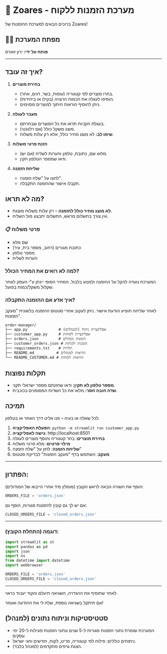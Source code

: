 # 🛒 Zoares - מערכת הזמנות ללקוח

ברוכים הבאים למערכת ההזמנות של Zoares!

## 👨‍💻 מפתח המערכת
**פותח על ידי:** ירון זוארס

---

## איך זה עובד?

1. **בחירת מוצרים**
   - בחרו מוצרים לפי קטגוריה (עופות, בשר, דגים, אחר).
   - הוסיפו לעגלה את הכמות הרצויה (בקילו או ביחידות).
   - ניתן להוסיף הוראות חיתוך למוצרים מסוימים.

2. **מעבר לעגלה**
   - בעגלת הקניות תראו את כל המוצרים שבחרתם.
   - מוצג משקל כולל (אם רלוונטי).
   - **שימו לב:** לא מוצג מחיר כולל, אלא רק עלות משלוח.

3. **הזנת פרטי משלוח**
   - מלאו שם, כתובת, טלפון והערות לשליח (אם יש).
   - ודאו שמספר הטלפון תקין.

4. **שליחת הזמנה**
   - לחצו על "שלח הזמנה".
   - תקבלו אישור שההזמנה התקבלה.

## מה לא תראו?
- **לא מוצג מחיר כולל להזמנה** – רק עלות משלוח מוצגת.
- אין צורך בתשלום מראש, התשלום יתבצע מול השליח.

### 📋 פרטי משלוח
- שם מלא
- כתובת מגורים (רחוב, מספר בית, עיר)
- מספר טלפון
- הערות לשליח

### למה לא רואים את המחיר הכולל?
המערכת נועדה להקל על ההזמנה ולמנוע בלבול. המחיר הסופי יינתן ע"י העסק לאחר שקלול משקל/כמות בפועל.

### איך אדע אם ההזמנה התקבלה?
לאחר שליחה תופיע הודעת אישור. ניתן לעקוב אחרי סטטוס ההזמנה בלשונית "מעקב הזמנות".

```
order-manager/
├── app.py              # אפליקציית ניהול (למנהלים)
├── customer_app.py     # אפליקציית לקוחות
├── orders.json         # הזמנות מנהלים
├── customer_orders.json # הזמנות לקוחות
├── requirements.txt    # תלויות
├── README.md          # הוראות למנהלים
└── README_CUSTOMER.md # הוראות לקוחות
```

## תקלות נפוצות
- **מספר טלפון לא תקין:** ודאו שהזנתם מספר ישראלי תקני.
- **שדה חובה חסר:** מלאו את כל השדות המסומנים בכוכבית.

## תמיכה
לכל שאלה או בעיה – פנו אלינו דרך האתר או בטלפון.

1. **הפעלת האפליקציה**: `python -m streamlit run customer_app.py`
2. **גישה לאפליקציה**: http://localhost:8501
3. **בחירת מוצרים**: בחר קטגוריה והוסף מוצרים לעגלה
4. **מילוי פרטים**: מלא פרטי משלוח
5. **שליחת הזמנה**: לחץ על "שלח הזמנה"
6. **מעקב**: השתמש בדף "מעקב הזמנות" לבדיקת סטטוס 

---

## הפתרון:

הוסף את השורה הבאה לראש הקובץ (מומלץ מיד אחרי הייבוא של המודולים):

```python
ORDERS_FILE = 'orders.json'
```

אם יש לך גם קובץ להזמנות סגורות, הוסף גם:
```python
CLOSED_ORDERS_FILE = 'closed_orders.json'
```

---

### דוגמה (התחלת הקובץ):

```python
import streamlit as st
import pandas as pd
import json
import os
from datetime import datetime
import webbrowser

ORDERS_FILE = 'orders.json'
CLOSED_ORDERS_FILE = 'closed_orders.json'
```

---

לאחר שתוסיף את ההגדרה, השגיאה תיעלם והקוד יעבוד כראוי.

אם תיתקל בשגיאה נוספת, שלח לי את ההודעה ואעזור! 

## סטטיסטיקות וניתוח נתונים (למנהל)
- המערכת שומרת נתוני הזמנות סגורות ל-5 שנים ונתוני הזמנות פעילות ל-20 ימי עסקים.
- ניתוחים כוללים: פילוח לפי קטגוריה, פריט, לקוח, חודשים וחגי ישראל.
- הצגת גרפים מתקדמים (למנהל בלבד).
